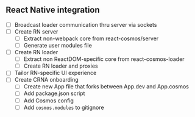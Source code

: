 ## React Native integration

* [ ] Broadcast loader communication thru server via sockets
* [ ] Create RN server
  * [ ] Extract non-webpack core from react-cosmos/server
  * [ ] Generate user modules file
* [ ] Create RN loader
  * [ ] Extract non ReactDOM-specific core from react-cosmos-loader
  * [ ] Create RN loader and proxies
* [ ] Tailor RN-specific UI experience
* [ ] Create CRNA onboarding
  * [ ] Create new App file that forks between App.dev and App.cosmos
  * [ ] Add package.json script
  * [ ] Add Cosmos config
  * [ ] Add `cosmos.modules` to gitignore
